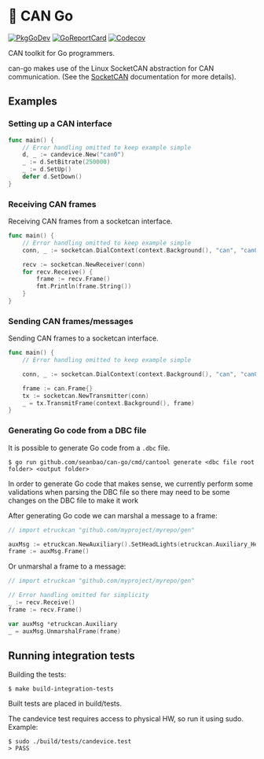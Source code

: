 :electric_plug: CAN Go
======================

[![PkgGoDev](https://pkg.go.dev/badge/github.com/seanbao/can-go)](https://pkg.go.dev/github.com/seanbao/can-go) [![GoReportCard](https://goreportcard.com/badge/github.com/seanbao/can-go)](https://goreportcard.com/report/github.com/seanbao/can-go) [![Codecov](https://codecov.io/gh/einride/can-go/branch/master/graph/badge.svg)](https://codecov.io/gh/einride/can-go)

CAN toolkit for Go programmers.

can-go makes use of the Linux SocketCAN abstraction for CAN communication. (See the [SocketCAN](https://www.kernel.org/doc/Documentation/networking/can.txt) documentation for more details).

Examples
--------

### Setting up a CAN interface

```go
func main() {
	// Error handling omitted to keep example simple
	d, _ := candevice.New("can0")
	_ := d.SetBitrate(250000)
	_ := d.SetUp()
	defer d.SetDown()
}
```

### Receiving CAN frames

Receiving CAN frames from a socketcan interface.

```go
func main() {
	// Error handling omitted to keep example simple
	conn, _ := socketcan.DialContext(context.Background(), "can", "can0")

	recv := socketcan.NewReceiver(conn)
	for recv.Receive() {
		frame := recv.Frame()
		fmt.Println(frame.String())
	}
}
```

### Sending CAN frames/messages

Sending CAN frames to a socketcan interface.

```go
func main() {
	// Error handling omitted to keep example simple

	conn, _ := socketcan.DialContext(context.Background(), "can", "can0")

	frame := can.Frame{}
	tx := socketcan.NewTransmitter(conn)
	_ = tx.TransmitFrame(context.Background(), frame)
}
```

### Generating Go code from a DBC file

It is possible to generate Go code from a `.dbc` file.

```
$ go run github.com/seanbao/can-go/cmd/cantool generate <dbc file root folder> <output folder>
```

In order to generate Go code that makes sense, we currently perform some validations when parsing the DBC file so there may need to be some changes on the DBC file to make it work

After generating Go code we can marshal a message to a frame:

```go
// import etruckcan "github.com/myproject/myrepo/gen"

auxMsg := etruckcan.NewAuxiliary().SetHeadLights(etruckcan.Auxiliary_HeadLights_LowBeam)
frame := auxMsg.Frame()
```

Or unmarshal a frame to a message:

```go
// import etruckcan "github.com/myproject/myrepo/gen"

// Error handling omitted for simplicity
_ := recv.Receive()
frame := recv.Frame()

var auxMsg *etruckcan.Auxiliary
_ = auxMsg.UnmarshalFrame(frame)

```

Running integration tests
-------------------------

Building the tests:

```shell
$ make build-integration-tests
```

Built tests are placed in build/tests.

The candevice test requires access to physical HW, so run it using sudo. Example:

```shell
$ sudo ./build/tests/candevice.test
> PASS
```
